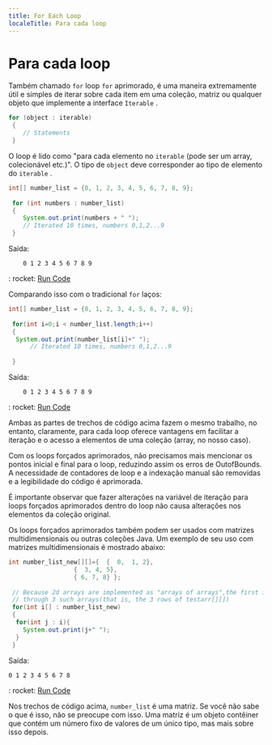 ```yaml
---
title: For Each Loop
localeTitle: Para cada loop
---
```

# Para cada loop

Também chamado `for` loop `for` aprimorado, é uma maneira extremamente útil e simples de iterar sobre cada item em uma coleção, matriz ou qualquer objeto que implemente a interface `Iterable` .

```java
for (object : iterable) 
 { 
    // Statements 
 } 
```

O loop é lido como "para cada elemento no `iterable` (pode ser um array, colecionável etc.)". O tipo de `object` deve corresponder ao tipo de elemento do `iterable` .

```java
int[] number_list = {0, 1, 2, 3, 4, 5, 6, 7, 8, 9}; 
 
 for (int numbers : number_list) 
 { 
    System.out.print(numbers + " "); 
    // Iterated 10 times, numbers 0,1,2...9 
 } 
```

Saída:
```
    0 1 2 3 4 5 6 7 8 9 
```

: rocket: [Run Code](https://repl.it/CJYs/0)

Comparando isso com o tradicional `for` laços:

```java
int[] number_list = {0, 1, 2, 3, 4, 5, 6, 7, 8, 9}; 
 
 for(int i=0;i < number_list.length;i++) 
 { 
  System.out.print(number_list[i]+" "); 
      // Iterated 10 times, numbers 0,1,2...9 
 
 } 
```

Saída:
```
    0 1 2 3 4 5 6 7 8 9 
```

: rocket: [Run Code](https://repl.it/NJfG/0)

Ambas as partes de trechos de código acima fazem o mesmo trabalho, no entanto, claramente, para cada loop oferece vantagens em facilitar a iteração e o acesso a elementos de uma coleção (array, no nosso caso).

Com os loops forçados aprimorados, não precisamos mais mencionar os pontos inicial e final para o loop, reduzindo assim os erros de OutofBounds. A necessidade de contadores de loop e a indexação manual são removidas e a legibilidade do código é aprimorada.

É importante observar que fazer alterações na variável de iteração para loops forçados aprimorados dentro do loop não causa alterações nos elementos da coleção original.

Os loops forçados aprimorados também podem ser usados ​​com matrizes multidimensionais ou outras coleções Java. Um exemplo de seu uso com matrizes multidimensionais é mostrado abaixo:

```java
int number_list_new[][]={  {  0,  1, 2}, 
                  {  3, 4, 5}, 
                  { 6, 7, 8} }; 
 
 // Because 2d arrays are implemented as "arrays of arrays",the first iteration variable iterates 
 // through 3 such arrays(that is, the 3 rows of testarr[][]) 
 for(int i[] : number_list_new) 
 { 
  for(int j : i){ 
    System.out.print(j+" "); 
  } 
 } 
```

Saída:
```
0 1 2 3 4 5 6 7 8 
```

: rocket: [Run Code](https://repl.it/NJhP/0)

Nos trechos de código acima, `number_list` é uma matriz. Se você não sabe o que é isso, não se preocupe com isso. Uma matriz é um objeto contêiner que contém um número fixo de valores de um único tipo, mas mais sobre isso depois.